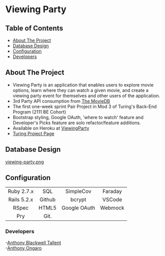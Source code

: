 # Viewing Party

## Table of Contents

- [About The Project](#about-the-project)
- [Database Design](#database-design)
- [Configuration](#configuration)
- [Developers](#developers)

## About The Project

- Viewing Party is an application that enables users to explore movie options, learn where they can watch a given movie, and create a viewing party event for themselves and other users of the application.
- 3rd Party API consumption from [The MovieDB](https://www.themoviedb.org/)
- The first one-week sprint Pair Project in Mod 3 of Turing's Back-End Program (2111 BE Cohort)
- Bootstrap styling, Google OAuth, 'where to watch' feature and Developer's Picks feature are solo refactor/feature additions.
- Available on Heroku at [ViewingParty](https://viewingparty909.herokuapp.com)
- [Turing Project Page](https://backend.turing.edu/module3/projects/viewing_party_lite/index)

## Database Design

[viewing-party.png](https://postimg.cc/TpY0zscg)

## Configuration 
|             |               |               |               |
|   :----:    |    :----:     |    :----:     |    :----:     |
| Ruby 2.7.x  | SQL           | SimpleCov     | Faraday       |
| Rails 5.2.x | Github        | bcrypt        | VSCode        |
| RSpec       | HTML5         | Google OAuth  | Webmock       |
| Pry         | Git.      

### Developers
   -[Anthony Blackwell Tallent](https://github.com/anthonytallent)<br>
   -[Anthony Ongaro ](https://github.com/ajongaro)
